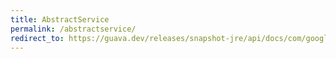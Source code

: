 ```yaml
---
title: AbstractService
permalink: /abstractservice/
redirect_to: https://guava.dev/releases/snapshot-jre/api/docs/com/google/common/util/concurrent/AbstractService.html
---
```

